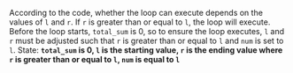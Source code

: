 According to the code, whether the loop can execute depends on the values of `l` and `r`. If `r` is greater than or equal to `l`, the loop will execute. Before the loop starts, `total_sum` is 0, so to ensure the loop executes, `l` and `r` must be adjusted such that `r` is greater than or equal to `l` and `num` is set to `l`.
State: **`total_sum` is 0, `l` is the starting value, `r` is the ending value where `r` is greater than or equal to `l`, `num` is equal to `l`**